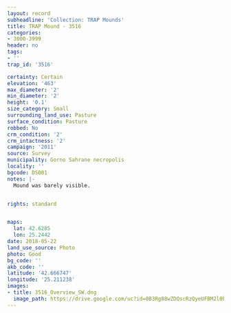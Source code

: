 ```yaml
---
layout: record
subheadline: 'Collection: TRAP Mounds'
title: TRAP Mound - 3516
categories:
- 3000-3999
header: no
tags:
- ''
trap_id: '3516'

certainty: Certain
elevation: '463'
max_diameter: '2'
min_diameter: '2'
height: '0.1'
size_category: Small
surrounding_land_use: Pasture
surface_condition: Pasture
robbed: No
crm_condition: '2'
crm_intactness: '2'
campaign: '2011'
source: Survey
municipality: Gorno Sahrane necropolis
locality: ''
bgcode: DS001
notes: |-
  Mound was barely visible.


rights: standard


maps:
  lat: 42.6285
  lon: 25.2442
date: 2018-05-22
land_use_source: Photo
photo: Good
bg_code: ''
akb_code: ''
latitude: '42.666747'
longitude: '25.211238'
images:
- title: 3516_Overview_SW.dng
  image_path: https://drive.google.com/uc?id=0B3Rg88wZDQscRzQyeUFBM2l0bUU
---
```

